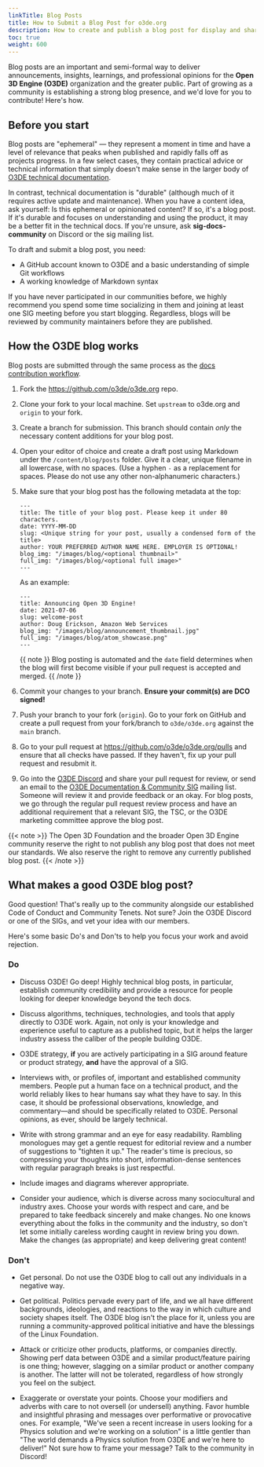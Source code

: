 ```yaml
---
linkTitle: Blog Posts
title: How to Submit a Blog Post for o3de.org
description: How to create and publish a blog post for display and sharing on o3de.org.
toc: true
weight: 600
---
```


Blog posts are an important and semi-formal way to deliver announcements, insights, learnings, and professional opinions for the **Open 3D Engine (O3DE)** organization and the greater public. Part of growing as a community is establishing a strong blog presence, and we'd love for you to contribute! Here's how.

## Before you start

Blog posts are "ephemeral" &mdash; they represent a moment in time and have a level of relevance that peaks when published and rapidly falls off as projects progress. In a few select cases, they contain practical advice or technical information that simply doesn't make sense in the larger body of [O3DE technical documentation](https://o3de.org/docs/).

In contrast, technical documentation is "durable" (although much of it requires active update and maintenance). When you have a content idea, ask yourself: Is this ephemeral or opinionated content? If so, it's a blog post. If it's durable and focuses on understanding and using the product, it may be a better fit in the technical docs. If you're unsure, ask **sig-docs-community** on Discord or the sig mailing list.

To draft and submit a blog post, you need:

* A GitHub account known to O3DE and a basic understanding of simple Git workflows
* A working knowledge of Markdown syntax

If you have never participated in our communities before, we highly recommend you spend some time socializing in them and joining at least one SIG meeting before you start blogging. Regardless, blogs will be reviewed by community maintainers before they are published.

## How the O3DE blog works

Blog posts are submitted through the same process as the [docs contribution workflow](./get-started).

1. Fork the https://github.com/o3de/o3de.org repo.
1. Clone your fork to your local machine. Set `upstream` to o3de.org and `origin` to your fork.
1. Create a branch for submission. This branch should contain _only_ the necessary content additions for your blog post.
1. Open your editor of choice and create a draft post using Markdown under the `/content/blog/posts` folder. Give it a clear, unique filename in all lowercase, with no spaces. (Use a hyphen `-` as a replacement for spaces. Please do not use any other non-alphanumeric characters.)
1. Make sure that your blog post has the following metadata at the top:

    ```metadata
    ---
    title: The title of your blog post. Please keep it under 80 characters.
    date: YYYY-MM-DD
    slug: <Unique string for your post, usually a condensed form of the title>
    author: YOUR PREFERRED AUTHOR NAME HERE. EMPLOYER IS OPTIONAL!
    blog_img: "/images/blog/<optional thumbnail>"
    full_img: "/images/blog/<optional full image>"
    ---
    ```

    As an example:

    ```metadata
    ---
    title: Announcing Open 3D Engine!
    date: 2021-07-06
    slug: welcome-post
    author: Doug Erickson, Amazon Web Services
    blog_img: "/images/blog/announcement_thumbnail.jpg"
    full_img: "/images/blog/atom_showcase.png"
    ---
    ```

    {{ note }}
    Blog posting is automated and the `date` field determines when the blog will first become visible if your pull request is accepted and merged.
    {{ /note }}
1. Commit your changes to your branch. **Ensure your commit(s) are DCO signed!**
1. Push your branch to your fork (`origin`). Go to your fork on GitHub and create a pull request from your fork/branch to `o3de/o3de.org` against the `main` branch.
1. Go to your pull request at https://github.com/o3de/o3de.org/pulls and ensure that all checks have passed. If they haven't, fix up your pull request and resubmit it.
1. Go into the [O3DE Discord](https://discord.gg/o3de) and share your pull request for review, or send an email to the [O3DE Documentation & Community SIG](https://lists.o3de.org/g/sig-docs-community) mailing list. Someone will review it and provide feedback or an okay. For blog posts, we go through the regular pull request review process and have an additional requirement that a relevant SIG, the TSC, or the O3DE marketing committee approve the blog post.
 
{{< note >}}
The Open 3D Foundation and the broader Open 3D Engine community reserve the right to not publish any blog post that does not meet our standards. We also reserve the right to remove any currently published blog post.
{{< /note >}}

## What makes a good O3DE blog post?

Good question! That's really up to the community alongside our established Code of Conduct and Community Tenets. Not sure? Join the O3DE Discord or one of the SIGs, and vet your idea with our members.

Here's some basic Do's and Don'ts to help you focus your work and avoid rejection.

### Do

* Discuss O3DE! Go deep! Highly technical blog posts, in particular, establish community credibility and provide a resource for people looking for deeper knowledge beyond the tech docs.

* Discuss algorithms, techniques, technologies, and tools that apply directly to O3DE work. Again, not only is your knowledge and experience useful to capture as a published topic, but it helps the larger industry assess the caliber of the people building O3DE.

* O3DE strategy, **if** you are actively participating in a SIG around feature or product strategy, **and** have the approval of a SIG.

* Interviews with, or profiles of, important and established community members. People put a human face on a technical product, and the world reliably likes to hear humans say what they have to say. In this case, it should be professional observations, knowledge, and commentary&mdash;and should be specifically related to O3DE. Personal opinions, as ever, should be largely technical.

* Write with strong grammar and an eye for easy readability. Rambling monologues may get a gentle request for editorial review and a number of suggestions to "tighten it up." The reader's time is precious, so compressing your thoughts into short, information-dense sentences with regular paragraph breaks is just respectful.

* Include images and diagrams wherever appropriate.

* Consider your audience, which is diverse across many sociocultural and industry axes. Choose your words with respect and care, and be prepared to take feedback sincerely and make changes. No one knows everything about the folks in the community and the industry, so don't let some initially careless wording caught in review bring you down. Make the changes (as appropriate) and keep delivering great content!

### Don't

* Get personal. Do not use the O3DE blog to call out any individuals in a negative way.

* Get political. Politics pervade every part of life, and we all have different backgrounds, ideologies, and reactions to the way in which culture and society shapes itself. The O3DE blog isn't the place for it, unless you are running a community-approved political initiative and have the blessings of the Linux Foundation.

* Attack or criticize other products, platforms, or companies directly. Showing perf data between O3DE and a similar product/feature pairing is one thing; however, slagging on a similar product or another company is another. The latter will not be tolerated, regardless of how strongly you feel on the subject.

* Exaggerate or overstate your points. Choose your modifiers and adverbs with care to not oversell (or undersell) anything. Favor humble and insightful phrasing and messages over performative or provocative ones. For example, "We've seen a recent increase in users looking for a Physics solution and we're working on a solution" is a little gentler than "The world demands a Physics solution from O3DE and we're here to deliver!" Not sure how to frame your message? Talk to the community in Discord!
